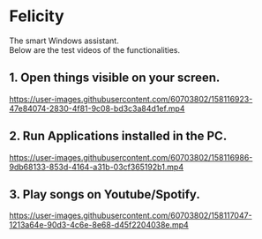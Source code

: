 # Felicity
The smart Windows assistant.</br>
Below are the test videos of the functionalities.

## 1. Open things visible on your screen.


https://user-images.githubusercontent.com/60703802/158116923-47e84074-2830-4f81-9c08-bd3c3a84d1ef.mp4

## 2. Run Applications installed in the PC.


https://user-images.githubusercontent.com/60703802/158116986-9db68133-853d-4164-a31b-03cf365192b1.mp4

## 3. Play songs on Youtube/Spotify.


https://user-images.githubusercontent.com/60703802/158117047-1213a64e-90d3-4c6e-8e68-d45f2204038e.mp4




